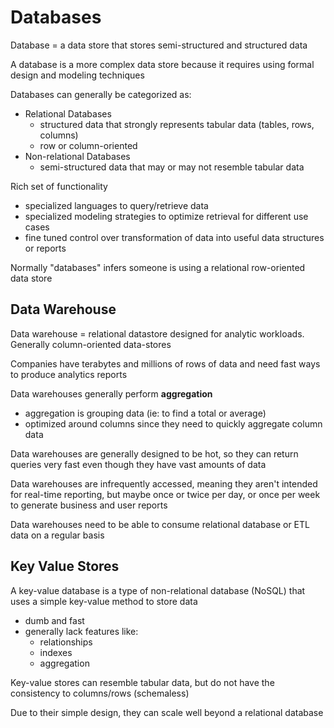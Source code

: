 # Databases

Database = a data store that stores semi-structured and structured data

A database is a more complex data store because it requires using formal design and modeling techniques

Databases can generally be categorized as:

- Relational Databases
  - structured data that strongly represents tabular data (tables, rows, columns)
  - row or column-oriented
- Non-relational Databases
  - semi-structured data that may or may not resemble tabular data

Rich set of functionality

- specialized languages to query/retrieve data
- specialized modeling strategies to optimize retrieval for different use cases
- fine tuned control over transformation of data into useful data structures or reports

Normally "databases" infers someone is using a relational row-oriented data store

## Data Warehouse

Data warehouse = relational datastore designed for analytic workloads. Generally column-oriented data-stores

Companies have terabytes and millions of rows of data and need fast ways to produce analytics reports

Data warehouses generally perform **aggregation**

- aggregation is grouping data (ie: to find a total or average)
- optimized around columns since they need to quickly aggregate column data

Data warehouses are generally designed to be hot, so they can return queries very fast even though they have vast amounts of data

Data warehouses are infrequently accessed, meaning they aren't intended for real-time reporting, but maybe once or twice per day, or once per week to generate business and user reports

Data warehouses need to be able to consume relational database or ETL data on a regular basis

## Key Value Stores

A key-value database is a type of non-relational database (NoSQL) that uses a simple key-value method to store data

- dumb and fast
- generally lack features like:
  - relationships
  - indexes
  - aggregation

Key-value stores can resemble tabular data, but do not have the consistency to columns/rows (schemaless)

Due to their simple design, they can scale well beyond a relational database
